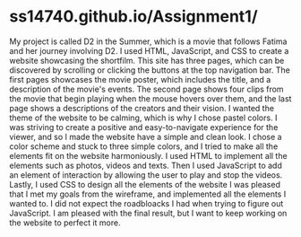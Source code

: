 # ss14740.github.io/Assignment1/
My project is called D2 in the Summer, which is a movie that follows Fatima and her journey involving D2. I used HTML, JavaScript, and CSS to create a website showcasing the shortfilm. 
This site has three pages, which can be discovered by scrolling or clicking the buttons at the top navigation bar. 
The first pages showcases the movie poster, which includes the title, and a description of the movie's events. The second page shows four clips from the movie that begin playing when the mouse hovers over them, and the last page shows a descriptions of the creators and their vision.
I wanted the theme of the website to be calming, which is why I chose pastel colors. I was striving to create a positive and easy-to-navigate experience for the viewer, and so I made the website have a simple and clean look.
I chose a color scheme and stuck to three simple colors, and I tried to make all the elements fit on the website harmoniously. I used HTML to implement all the elements such as photos, videos and texts. Then I used JavaScript to add an element of interaction by allowing the user to play and stop the videos. Lastly, I used CSS to design all the elements of the website
I was pleased that I met my goals from the wireframe, and implemented all the elements I wanted to. I did not expect the roadbloacks I had when trying to figure out JavaScript. I am pleased with the final result, but I want to keep working on the website to perfect it more.
